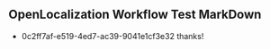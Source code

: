 ## OpenLocalization Workflow Test MarkDown
* 0c2ff7af-e519-4ed7-ac39-9041e1cf3e32 thanks!

<!--HONumber=Jul16_HO4-->


